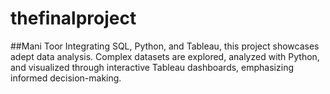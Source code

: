 # thefinalproject
##Mani Toor
 Integrating SQL, Python, and Tableau, this project showcases adept data analysis. Complex datasets are explored, analyzed with Python, and visualized through interactive Tableau dashboards, emphasizing informed decision-making.

